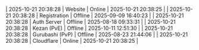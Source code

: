 | 2025-10-21 20:38:28 | Website | Online | 2025-10-21 20:38:25 |
| 2025-10-21 20:38:28 | Registration | Offline | 2025-09-09 16:40:23 |
| 2025-10-21 20:38:28 | Auth Server | Offline | 2025-08-18 09:33:31 |
| 2025-10-21 20:38:28 | Kezan (PvE) | Offline | 2025-10-11 12:51:30 |
| 2025-10-21 20:38:28 | Gurubashi (PvP) | Offline | 2025-08-23 21:44:06 |
| 2025-10-21 20:38:28 | Cloudflare | Online | 2025-10-21 20:38:25 |
